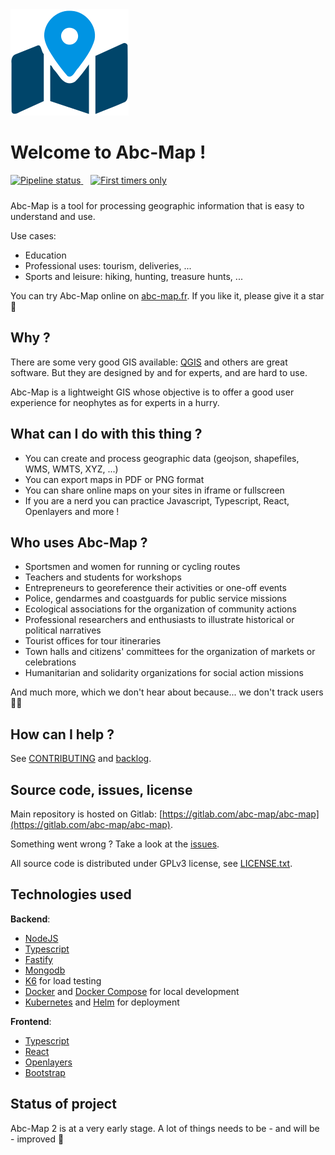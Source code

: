 <div>
  <img alt="Abc-Map" src="./documentation/assets/main-icon.png" />
</div>

# Welcome to Abc-Map !

<div style="margin-bottom: 1.5rem">
  <a href="https://gitlab.com/abc-map/abc-map/-/commits/master">
    <img alt="Pipeline status" src="https://gitlab.com/abc-map/abc-map/badges/master/pipeline.svg" />
  </a>&nbsp;&nbsp;
  <a href="https://www.firsttimersonly.com/">
    <img alt="First timers only" src="https://img.shields.io/badge/first--timers--only-friendly-blue.svg?style=flat-square" />
  </a>
</div>

Abc-Map is a tool for processing geographic information that is easy to understand and use.

Use cases:

- Education
- Professional uses: tourism, deliveries, ...
- Sports and leisure: hiking, hunting, treasure hunts, ...

You can try Abc-Map online on [abc-map.fr](https://abc-map.fr). If you like it, please give it a star 🌟

## Why ?

There are some very good GIS available: [QGIS](https://www.qgis.org) and others are great software. But they are
designed by and for experts, and are hard to use.

Abc-Map is a lightweight GIS whose objective is to offer a good user experience for neophytes as for experts in a
hurry.

## What can I do with this thing ?

- You can create and process geographic data (geojson, shapefiles, WMS, WMTS, XYZ, ...)
- You can export maps in PDF or PNG format
- You can share online maps on your sites in iframe or fullscreen
- If you are a nerd you can practice Javascript, Typescript, React, Openlayers and more !

## Who uses Abc-Map ?

- Sportsmen and women for running or cycling routes
- Teachers and students for workshops
- Entrepreneurs to georeference their activities or one-off events
- Police, gendarmes and coastguards for public service missions
- Ecological associations for the organization of community actions
- Professional researchers and enthusiasts to illustrate historical or political narratives
- Tourist offices for tour itineraries
- Town halls and citizens' committees for the organization of markets or celebrations
- Humanitarian and solidarity organizations for social action missions

And much more, which we don't hear about because... we don't track users 👏👏

## How can I help ?

See [CONTRIBUTING](./CONTRIBUTING.md) and [backlog](./documentation/5_backlog.md).

## Source code, issues, license

Main repository is hosted on Gitlab: [https://gitlab.com/abc-map/abc-map](https://gitlab.com/abc-map/abc-map).

Something went wrong ? Take a look at the [issues](https://gitlab.com/abc-map/abc-map/-/issues).

All source code is distributed under GPLv3 license, see [LICENSE.txt](./LICENSE.txt).

## Technologies used

**Backend**:

- [NodeJS](https://nodejs.org/en/)
- [Typescript](https://www.typescriptlang.org/)
- [Fastify](https://www.fastify.io/)
- [Mongodb](https://www.mongodb.com/)
- [K6](https://k6.io/) for load testing
- [Docker](https://www.docker.com/) and [Docker Compose](https://docs.docker.com/compose/) for local development
- [Kubernetes](https://kubernetes.io/) and [Helm](https://helm.sh/) for deployment

**Frontend**:

- [Typescript](https://www.typescriptlang.org/)
- [React](https://reactjs.org/)
- [Openlayers](https://openlayers.org/)
- [Bootstrap](https://getbootstrap.com)

## Status of project

Abc-Map 2 is at a very early stage. A lot of things needs to be - and will be - improved 💪
